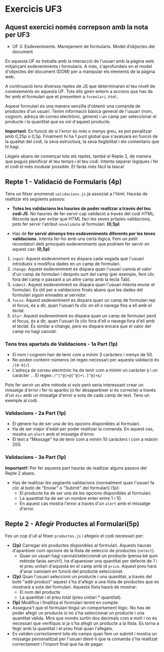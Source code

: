 # Exercicis UF3

## Aquest exercici només correpson amb la nota per UF3

- UF 3: Esdeveniments. Manejament de formularis. Model d’objectes del document

En aquesta UF es treballa amb la interacció de l'usuari amb la pàgina web mitjançant esdeveniments i formularis. A més, s'aprofundeix en el model d'objectes del document (DOM) per a manipular els elements de la pàgina web.

A continuació tens diversos reptes de JS que determinaran el teu nivell de coneixements en aquesta UF. Tots ells giren entorn a accions que has de fer amb el formulari que et presentem a `formulari.html`.

Aquest formulari és una manera senzilla d'obtenir una comanda de productes d'un usuari. Tenim informació bàsica general de l'usuari (nom, cognom, adreça de correu electrònic, gènere) i un camp per seleccionar el producte i la quantitat que es vol d'aquest producte.

**Important**: En funció de si l'error és més o menys greu, es pot penalitzar amb 0,25p o 0,5p. Finalment hi ha 1 punt global que s'avaluarà en funció de la qualitat del codi, la seva estructura, la seva llegibilitat i els comentaris que hi hagi.

Llegeix abans de començar tots els reptes, també el Repte 2, de manera que puguis planificar el teu temps i el teu codi. Intenta separar lògiques i fer el codi el més modular possible. Et faràs més fàcil la tasca!

## Repte 1 - Validació de Formularis (4p)

Tens un fitxer anomenat `validacions.js` ja associat a l'html. Hauràs de realitzar els següents passos:

- **Totes les validacions les hauries de poder realitzar a través del teu codi JS**. No hauries de fer servir cap validació a través del codi HTML. Recorda que per evitar que HTML faci les seves pròpies validacions, pots fer servir l'atribut `novalidate` al formulari. **(0,5p)**

- Has de **fer servir almenys tres esdeveniments diferents per les teves validacions**. Intenta fer-ho amb una certa lògica. Fem un petit recordatori dels principals esdeveniments que podríem fer servir en aquest cas: **(0,5p)**

1. `input`: Aquest esdeveniment es dispara cada vegada que l'usuari introdueix o modifica dades en un camp de formulari.
2. `change`: Aquest esdeveniment es dispara quan l'usuari canvia el valor d'un camp de formulari i després surt del camp (per exemple, fent clic fora del camp o passant a un altre camp amb la tecla Tab).
3. `submit`: Aquest esdeveniment es dispara quan l'usuari intenta enviar el formulari. És útil per a validacions finals abans que les dades del formulari siguin enviades al servidor.
4. `focus`: Aquest esdeveniment es dispara quan un camp de formulari rep el focus, és a dir, quan l'usuari fa clic en ell o navega fins a ell amb el teclat.
5. `blur`: Aquest esdeveniment es dispara quan un camp de formulari perd el focus, és a dir, quan l'usuari fa clic fora d'ell o navega fora d'ell amb el teclat. És similar a change, però es dispara encara que el valor del camp no hagi canviat.

### Tens tres apartats de Validacions - 1a Part (1p)

- El nom i cognom han de tenir com a mínim 3 caràcters i menys de 50.
- No poden contenir números (el regex necessari per aquesta validació és `/[0-9]/`)
- L'adreça de correu electrònic ha de tenir com a mínim un caràcter `@` i un caràcter `.`. El regex: `/^[^@]+@[^@]+\.[^@]+$/`

Pots fer servir un altre mètode si vols però seria interessant crear un missatge d'error i fer-lo aparèix (o fer desaparèixer si és correcte) a través d'un `div` amb un missatge d'error a sota de cada camp de text. Tens un exemple al codi.

### Validacions - 2a Part (1p)

- El gènere ha de ser una de les opcions disponibles al formulari.
- Ha de ser major d'edat per poder realitzar la comanda. En aquest cas, mostra un `alert` amb el missatge d'error.
- El text a "Message" ha de tenir com a mínim 10 caràcters i com a màxim 200.

### Validacions - 3a Part (1p)

**Important!:** Per fer aquesta part hauràs de realitzar alguns passos del Repte 2 abans.

- Has de realitzar les següents validacions (normalment quan l'usuari fa clic al botó de "Enviar" o "Submit" del formulari) (1p):
  - El producte ha de ser una de les opcions disponibles al formulari.
  - La quantitat ha de ser un nombre enter entre 1 i 10.
  - En aquest cas mostra l'error a través d'un `alert` amb el missatge d'error.

## Repte 2 - Afegir Productes al Formulari(5p)

Fes un cop d'ull al fitxer `productes.js` i afegeix el codi necessari per:

- **(2p)** Carregar els productes disponibles al formulari. Aquests hauran d'aparèixer com opcions de la llista de selecció de productes (`select`).
  - Quan un usuari hagi canviat/seleccionat un producte (pensa bé quin mètode faràs servir!), ha d'apareixer una quantitat per defecte de 1 i el preu unitari d'aquesta en el camp amb id `price`. Aquest preu harà d'anar canviant en funció del producte seleccionat.
- **(2p)** Quan l'usuari seleccioni un producte i una quantitat, a través del botó "add-product" aquest s'ha d'afegir a una llista de productes que es mostrarà a sota del formulari.
  Aquesta llista haurà de mostrar:
  - El nom del producte
  - La quantitat i el preu total (preu unitari \* quantitat).
- **(1p)** Modifica i finalitza el formulari tenint en compte:
- Assegura't que el formulari tingui un comportament lògic. No has de poder afegir un producte si no s'ha seleccionat un producte i una quantitat vàlida. Mira que només surtin dos decimals com a molt i no és necessari que verifiquis si ja s'ha afegit un producte a la llista. Es torna a fegir amb la quantitat i el preu final quan l'afegeix.
- Es validen correctament tots els camps quan fem un submit i mostra un missatge perosnalitzat per l'usuari dient-li que la comanda s'ha realitzat correctament i l'import final que ha de pagar.